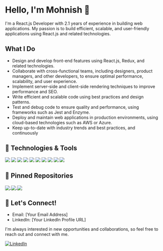 <!-- Your Name -->
# Hello, I'm Mohnish 👋

I'm a React.js Developer with 2.1 years of experience in building web applications. My passion is to build efficient, scalable, and user-friendly applications using React.js and related technologies.

## What I Do

- Design and develop front-end features using React.js, Redux, and related technologies.
- Collaborate with cross-functional teams, including designers, product managers, and other developers, to ensure optimal performance, scalability, and user experience.
- Implement server-side and client-side rendering techniques to improve performance and SEO.
- Write efficient and scalable code using best practices and design patterns.
- Test and debug code to ensure quality and performance, using frameworks such as Jest and Enzyme.
- Deploy and maintain web applications in production environments, using cloud-based technologies such as AWS or Azure.
- Keep up-to-date with industry trends and best practices, and continuously

## 🔧 Technologies & Tools

![](https://img.shields.io/badge/OS-Mac-informational?style=flat&logo=apple&logoColor=white&color=2bbc8a)
![](https://img.shields.io/badge/Editor-Visual_Studio_Code-informational?style=flat&logo=visual-studio-code&logoColor=white&color=2bbc8a)
![](https://img.shields.io/badge/Code-React-informational?style=flat&logo=react&logoColor=white&color=2bbc8a)
![](https://img.shields.io/badge/Code-Redux-informational?style=flat&logo=redux&logoColor=white&color=2bbc8a)
![](https://img.shields.io/badge/Code-Node.js-informational?style=flat&logo=node.js&logoColor=white&color=2bbc8a)
![](https://img.shields.io/badge/Code-Express.js-informational?style=flat&logo=express&logoColor=white&color=2bbc8a)
![](https://img.shields.io/badge/Code-GraphQL-informational?style=flat&logo=graphql&logoColor=white&color=2bbc8a)
![](https://img.shields.io/badge/Code-JavaScript-informational?style=flat&logo=javascript&logoColor=white&color=2bbc8a)
![](https://img.shields.io/badge/Code-HTML5-informational?style=flat&logo=html5&logoColor=white&color=2bbc8a)
![](https://img.shields.io/badge/Code-CSS3-informational?style=flat&logo=css3&logoColor=white&color=2bbc8a)

## &#x1f4c1; Pinned Repositories

<a href="https://github.com/mohnishdev/githubreposearch">
  <img align="center" src="https://github-readme-stats.vercel.app/api/pin/?username=mohnishdev&repo=githubreposearch&theme=react" />
</a>

<a href="https://github.com/mohnishdev/ChatApplicationBackend">
  <img align="center" src="https://github-readme-stats.vercel.app/api/pin/?username=mohnishdev&repo=ChatApplicationBackend&theme=react" />
</a>

<a href="https://github.com/mohnishdev/ChatApplicationFE">
  <img align="center" src="https://github-readme-stats.vercel.app/api/pin/?username=mohnishdev&repo=ChatApplicationFE&theme=react" />
</a>

## &#x1f517; Let's Connect!

- Email: [Your Email Address]
- LinkedIn: [Your LinkedIn Profile URL]

I'm always interested in new opportunities and collaborations, so feel free to reach out and connect with me.

[![LinkedIn](https://img.shields.io/badge/-LinkedIn-blue?style=flat&logo=Linkedin&logoColor=white)](https://www.linkedin.com/in/mohnishsharma23)
